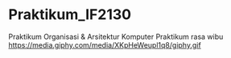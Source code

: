 # Praktikum_IF2130
Praktikum Organisasi &amp; Arsitektur Komputer
Praktikum rasa wibu
https://media.giphy.com/media/XKpHeWeupl1q8/giphy.gif
